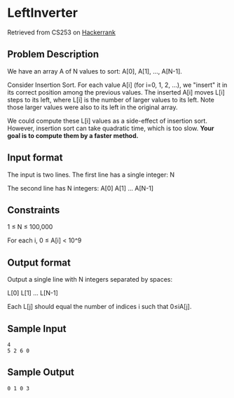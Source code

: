 # LeftInverter

Retrieved from CS253 on [Hackerrank](https://www.hackerrank.com/)

## Problem Description
We have an array A of N values to sort: A[0], A[1], ..., A[N-1].

Consider Insertion Sort. For each value A[i] (for i=0, 1, 2, ...), we "insert" it in its correct position among the previous values. The inserted A[i] moves L[i] steps to its left, where L[i] is the number of larger values to its left. Note those larger values were also to its left in the original array.

We could compute these L[i] values as a side-effect of insertion sort. However, insertion sort can take quadratic time, which is too slow. **Your goal is to compute them by a faster method.**

## Input format
The input is two lines. The first line has a single integer: N

The second line has N integers: A[0] A[1] ... A[N-1]

## Constraints
1 ≤ N ≤ 100,000

For each i, 0 ≤ A[i] < 10^9

## Output format
Output a single line with N integers separated by spaces:

L[0] L[1] ... L[N-1]

Each L[j] should equal the number of indices i such that 0≤iA[j].

## Sample Input 
```
4
5 2 6 0
```

## Sample Output
```
0 1 0 3
```